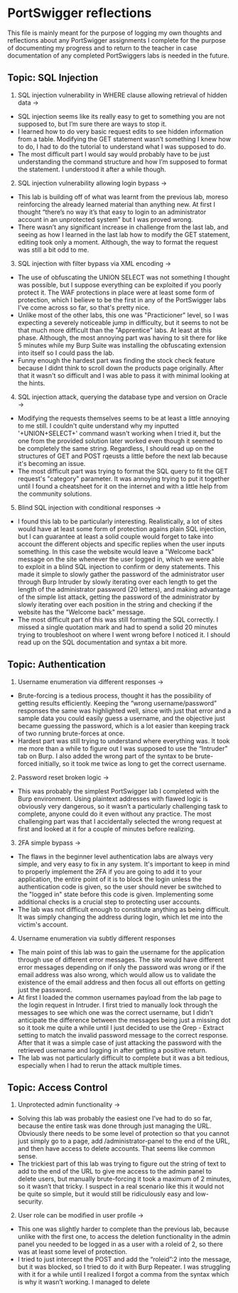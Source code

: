 # PortSwigger reflections
This file is mainly meant for the purpose of logging my own thoughts and reflections about any PortSwigger assignments I complete for the purpose of documenting my progress and to return to the teacher in case documentation of any completed PortSwiggers labs is needed in the future.

## Topic: SQL Injection
1. SQL injection vulnerability in WHERE clause allowing retrieval of hidden data →
  - SQL injection seems like its really easy to get to something you are not supposed to, but I’m sure there are ways to stop it.
  - I learned how to do very basic request edits to see hidden information from a table. Modifying the GET statement wasn’t something I knew how to do, I had to do the tutorial to understand what I was supposed to do.
  - The most difficult part I would say would probably have to be just understanding the command structure and how I’m supposed to format the statement. I understood it after a while though.    

2. SQL injection vulnerability allowing login bypass →
  - This lab is building off of what was learnt from the previous lab, moreso reinforcing the already learned material than anything new. At first I thought “there’s no way it’s that easy to login to an administrator account in an unprotected system” but I was proved wrong.
  - There wasn’t any significant increase in challenge from the last lab, and seeing as how I learned in the last lab how to modify the GET statement, editing took only a moment. Although, the way to format the request was still a bit odd to me.

3. SQL injection with filter bypass via XML encoding →
  - The use of obfuscating the UNION SELECT was not something I thought was possible, but I suppose everything can be exploited if you poorly protect it. The WAF protections in place were at least some form of protection, which I believe to be the first in any of the PortSwigger labs I've come across so far, so that's pretty nice.
  - Unlike most of the other labs, this one was "Practicioner" level, so I was expecting a severely noticeable jump in difficulty, but it seems to not be that much more difficult than the "Apprentice" labs. At least at this phase. Although, the most annoying part was having to sit there for like 5 minutes while my Burp Suite was installing the obfuscating extension into itself so I could pass the lab.  
  - Funny enough the hardest part was finding the stock check feature because I didnt think to scroll down the products page originally. After that it wasn't so difficult and I was able to pass it with minimal looking at the hints.

4. SQL injection attack, querying the database type and version on Oracle →
  - Modifying the requests themselves seems to be at least a little annoying to me still. I couldn't quite understand why my inputted '+UNION+SELECT+' command wasn't working when I tried it, but the one from the provided solution later worked even though it seemed to be completely the same string. Regardless, I should read up on the structures of GET and POST rqeusts a little before the next lab because it's becoming an issue.
  - The most difficult part was trying to format the SQL query to fit the GET request's "category" parameter. It was annoying trying to put it together until I found a cheatsheet for it on the internet and with a little help from the community solutions.

5. Blind SQL injection with conditional responses →
  - I found this lab to be particularly interesting. Realistically, a lot of sites would have at least some form of protection agains plain SQL injection, but I can guarantee at least a solid couple would forget to take into account the different objects and specific replies when the user inputs something. In this case the website would leave a "Welcome back" message on the site whenever the user logged in, which we were able to exploit in a blind SQL injection to confirm or deny statements. This made it simple to slowly gather the password of the administrator user through Burp Intruder by slowly iterating over each length to get the length of the administrator password (20 letters), and making advantage of the simple list attack, getting the password of the administrator by slowly iterating over each position in the string and checking if the website has the "Welcome back" message.
  - The most difficult part of this was still formatting the SQL correctly. I missed a single quotation mark and had to spend a solid 20 minutes trying to troubleshoot on where I went wrong before I noticed it. I should read up on the SQL documentation and syntax a bit more.

    
## Topic: Authentication
1. Username enumeration via different responses →
  - Brute-forcing is a tedious process, thought it has the possibility of getting results efficiently. Keeping the “wrong username/password” responses the same was highlighted well, since with just that error and a sample data you could easily guess a username, and the objective just became guessing the password, which is a lot easier than keeping track of two running brute-forces at once.
  - Hardest part was still trying to understand where everything was. It took me more than a while to figure out I was supposed to use the “Intruder” tab on Burp. I also added the wrong part of the syntax to be brute-forced initially, so it took me twice as long to get the correct username.  

2. Password reset broken logic →
  - This was probably the simplest PortSwigger lab I completed with the Burp environment. Using plaintext addresses with flawed logic is obviously very dangerous, so it wasn’t a particularly challenging task to complete, anyone could do it even without any practice. The most challenging part was that I accidentally selected the wrong request at first and looked at it for a couple of minutes before realizing.  

3. 2FA simple bypass →
  - The flaws in the beginner level authentication labs are always very simple, and very easy to fix in any system. It's important to keep in mind to properly implement the 2FA if you are going to add it to your application, the entire point of it is to block the login unless the authentication code is given, so the user should never be switched to the "logged in" state before this code is given. Implementing some additional checks is a crucial step to protecting user accounts.
  - The lab was not difficult enough to constitute anything as being difficult. It was simply changing the address during login, which let me into the victim's account.

4. Username enumeration via subtly different responses
  - The main point of this lab was to gain the username for the application through use of different error messages. The site would have different error messages depending on if only the password was wrong or if the email address was also wrong, which would allow us to validate the existence of the email address and then focus all out efforts on getting just the password.
  - At first I loaded the common usernames payload from the lab page to the login request in Intruder. I first tried to manually look through the messages to see which one was the correct username, but I didn't anticipate the difference between the messages being just a missing dot so it took me quite a while until I just decided to use the Grep - Extract setting to match the invalid password message to the correct response. After that it was a simple case of just attacking the password with the retrieved username and logging in after getting a positive return.
  - The lab was not particularly difficult to complete but it was a bit tedious, especially when I had to rerun the attack multiple times. 

## Topic: Access Control
1. Unprotected admin functionality →
  - Solving this lab was probably the easiest one I’ve had to do so far, because the entire task was done through just managing the URL. Obviously there needs to be some level of protection so that you cannot just simply go to a page, add /administrator-panel to the end of the URL, and then have access to delete accounts. That seems like common sense.
  - The trickiest part of this lab was trying to figure out the string of text to add to the end of the URL to give me access to the admin panel to delete users, but manually brute-forcing it took a maximum of 2 minutes, so it wasn’t that tricky. I suspect in a real scenario like this it would not be quite so simple, but it would still be ridiculously easy and low-security.

2. User role can be modified in user profile →
  - This one was slightly harder to complete than the previous lab, because unlike with the first one, to access the deletion functionality in the admin panel you needed to be logged in as a user with a roleid of 2, so there was at least some level of protection.
  - I tried to just intercept the POST and add the “roleid”:2 into the message, but it was blocked, so I tried to do it with Burp Repeater. I was struggling with it for a while until I realized I forgot a comma from the syntax which is why it wasn’t working. I managed to delete 
